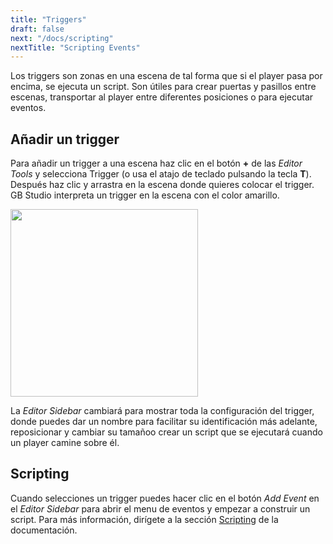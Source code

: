 ```yaml
---
title: "Triggers"
draft: false
next: "/docs/scripting"
nextTitle: "Scripting Events"
---
```


Los triggers son zonas en una escena de tal forma que si el player pasa por encima, se ejecuta un script. Son útiles para crear puertas y pasillos entre escenas, transportar al player entre diferentes posiciones o para ejecutar eventos.

## Añadir un trigger

Para añadir un trigger a una escena haz clic en el botón **+** de las _Editor Tools_ y selecciona Trigger (o usa el atajo de teclado pulsando la tecla **T**). Después haz clic y arrastra en la escena donde quieres colocar el trigger. GB Studio interpreta un trigger en la escena con el color amarillo.

<img src="/img/screenshots/add-trigger.gif" style="width:300px"/>

La _Editor Sidebar_ cambiará para mostrar toda la configuración del trigger, donde puedes dar un nombre para facilitar su identificación más adelante, reposicionar y cambiar su tamañoo crear un script que se ejecutará cuando un player camine sobre él.

## Scripting

Cuando selecciones un trigger puedes hacer clic en el botón _Add Event_ en el _Editor Sidebar_ para abrir el menu de eventos y empezar a construir un script. Para más información, dirígete a la sección [Scripting](/docs/scripting) de la documentación.